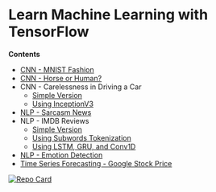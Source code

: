 # Learn Machine Learning with TensorFlow

**Contents**
- [CNN - MNIST Fashion](https://github.com/adhang/learn-tensorflow/blob/main/CNN_MNIST_Fashion.ipynb)
- [CNN - Horse or Human?](https://github.com/adhang/learn-tensorflow/blob/main/CNN_Horse_or_Human.ipynb)
- CNN - Carelessness in Driving a Car
  - [Simple Version](https://github.com/adhang/learn-tensorflow/blob/main/CNN_Carelessness_in_Driving.ipynb)
  - [Using InceptionV3](https://github.com/adhang/learn-tensorflow/blob/main/CNN_Carelessness_in_Driving_(InceptionV3).ipynb)
- [NLP - Sarcasm News](https://github.com/adhang/learn-tensorflow/blob/main/NLP_Sarcasm_News.ipynb)
- NLP - IMDB Reviews
  - [Simple Version](https://github.com/adhang/learn-tensorflow/blob/main/NLP_IMBD_Reviews.ipynb)
  - [Using Subwords Tokenization](https://github.com/adhang/learn-tensorflow/blob/main/NLP_IMDB_Reviews_(Subwords).ipynb)
  - [Using LSTM, GRU, and Conv1D](https://github.com/adhang/learn-tensorflow/blob/main/NLP_IMBD_Reviews_(LSTM_GRU_Conv1D).ipynb)
- [NLP - Emotion Detection](https://github.com/adhang/learn-tensorflow/blob/main/NLP_Emotion_Detection.ipynb)
- [Time Series Forecasting - Google Stock Price](https://github.com/adhang/learn-tensorflow/blob/main/Time_Series_Google_Stock_Price.ipynb)

[![Repo Card](https://github-readme-stats.vercel.app/api/pin/?username=adhang&repo=learn-tensorflow&show_owner=true&title_color=00875A&icon_color=006644&text_color=1B262C&bg_color=F5F7FA)](https://github.com/adhang/learn-tensorflow)

